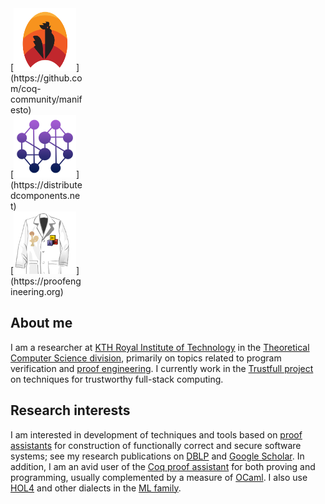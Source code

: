 <div style="width:115px">
[<img src="https://raw.githubusercontent.com/palmskog/palmskog/master/coq.svg" width="100" height="100" title="coq-community">](https://github.com/coq-community/manifesto)
</div>
<div style="width:115px">
[<img src="https://raw.githubusercontent.com/palmskog/palmskog/master/disco.png" width="100" title="Distributed Components">](https://distributedcomponents.net)
</div>
<div style="width:115px">
[<img src="https://raw.githubusercontent.com/palmskog/palmskog/master/pe.png" width="100" title="Proof Engineering">](https://proofengineering.org)
</div>

## About me

 I am a researcher at [KTH Royal Institute of Technology](http://www.kth.se) in the [Theoretical Computer Science division](https://www.kth.se/tcs), primarily on topics related to program verification and [proof engineering](https://proofengineering.org). I currently work in the [Trustfull project](https://www.trustfull.proj.kth.se) on techniques for trustworthy full-stack computing.

## Research interests

I am interested in development of techniques and tools based on [proof assistants](https://arxiv.org/abs/2003.06458) for construction of functionally correct and secure software systems; see my research publications on [DBLP](https://dblp.org/pers/hd/p/Palmskog:Karl) and [Google Scholar](https://scholar.google.com/citations?user=myVdnacAAAAJ). In addition, I am an avid user of the [Coq proof assistant](https://coq.inria.fr) for both proving and programming, usually complemented by a measure of [OCaml](https://ocaml.org). I also use [HOL4](https://hol-theorem-prover.org) and other dialects in the [ML family](http://sml-family.org).

